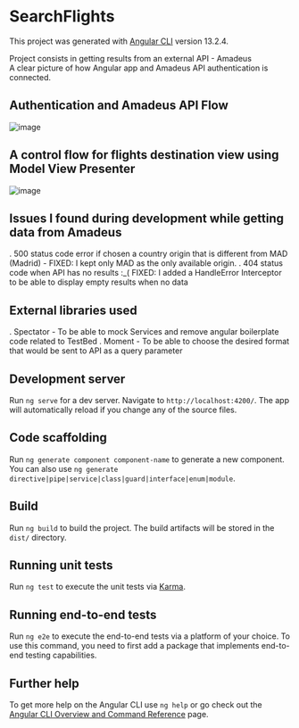 # SearchFlights

This project was generated with [Angular CLI](https://github.com/angular/angular-cli) version 13.2.4.

Project consists in getting results from an external API - Amadeus <br>
A clear picture of how Angular app and Amadeus API authentication is connected. 
## Authentication and Amadeus API Flow
![image](https://user-images.githubusercontent.com/7724026/155230370-fd5651c5-6a23-47f9-9d60-3713c7e3f0d8.png)
## A control flow for flights destination view using Model View Presenter
![image](https://user-images.githubusercontent.com/7724026/155231270-1ca9691b-6a49-45de-b52f-365ab00ad824.png)

## Issues I found during development while getting data from Amadeus

. 500 status code error if chosen a country origin that is different from MAD (Madrid) - FIXED: I kept only MAD as the only available origin.
. 404 status code when API has no results :_( FIXED: I added a HandleError Interceptor to be able to display empty results when no data

## External libraries used
. Spectator - To be able to mock Services and remove angular boilerplate code related to TestBed
. Moment - To be able to choose the desired format that would be sent to API as a query parameter


## Development server

Run `ng serve` for a dev server. Navigate to `http://localhost:4200/`. The app will automatically reload if you change any of the source files.

## Code scaffolding

Run `ng generate component component-name` to generate a new component. You can also use `ng generate directive|pipe|service|class|guard|interface|enum|module`.

## Build

Run `ng build` to build the project. The build artifacts will be stored in the `dist/` directory.

## Running unit tests

Run `ng test` to execute the unit tests via [Karma](https://karma-runner.github.io).

## Running end-to-end tests

Run `ng e2e` to execute the end-to-end tests via a platform of your choice. To use this command, you need to first add a package that implements end-to-end testing capabilities.

## Further help

To get more help on the Angular CLI use `ng help` or go check out the [Angular CLI Overview and Command Reference](https://angular.io/cli) page.

